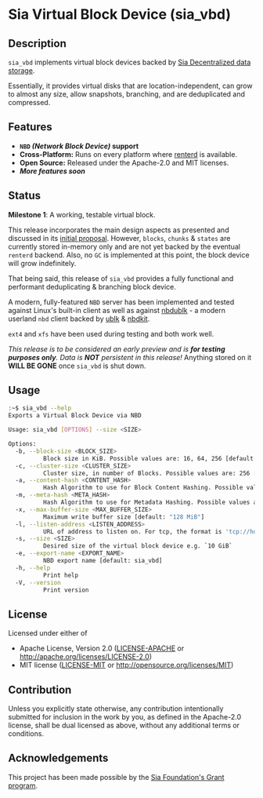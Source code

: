 # Sia Virtual Block Device (sia_vbd)

## Description

`sia_vbd` implements virtual block devices backed by [Sia Decentralized data storage](https://sia.tech). 

Essentially, it provides virtual disks that are location-independent, can grow to almost any size, allow snapshots, branching, and are deduplicated and compressed.

## Features

- **`NBD` *(Network Block Device)* support**
- **Cross-Platform:** Runs on every platform where [renterd](https://sia.tech/software/renterd) is available.
- **Open Source:** Released under the Apache-2.0 and MIT licenses.
- ***More features soon***

## Status

**Milestone 1**: A working, testable virtual block.

This release incorporates the main design aspects as presented and discussed in its [initial proposal](https://forum.sia.tech/t/small-grant-sia-virtual-block-device-sia-vbd/743).
However, `blocks`, `chunks` & `states` are currently stored in-memory only and are not yet backed by the eventual `renterd` backend. Also, no `GC` is implemented at this point,
the block device will grow indefinitely.

That being said, this release of `sia_vbd` provides a fully functional and performant deduplicating & branching block device.

A modern, fully-featured `NBD` server has been implemented and tested against Linux's built-in client as well as 
against [nbdublk](https://libguestfs.org/nbdublk.1.html) - a modern userland `nbd` client backed 
by [ublk](https://docs.kernel.org/block/ublk.html) & [nbdkit](https://www.libguestfs.org/nbdkit.1.html).

`ext4` and `xfs` have been used during testing and both work well.

*This release is to be considered an early preview and is **for testing purposes only**. Data is **NOT** persistent in this release!*
Anything stored on it **WILL BE GONE** once `sia_vbd` is shut down.

## Usage

```bash
:~$ sia_vbd --help
Exports a Virtual Block Device via NBD

Usage: sia_vbd [OPTIONS] --size <SIZE>

Options:
  -b, --block-size <BLOCK_SIZE>
          Block size in KiB. Possible values are: 16, 64, 256 [default: 64]
  -c, --cluster-size <CLUSTER_SIZE>
          Cluster size, in number of Blocks. Possible values are: 256 [default: 256]
  -a, --content-hash <CONTENT_HASH>
          Hash Algorithm to use for Block Content Hashing. Possible values are: blake3, xxh128, tent0_4 [default: blake3]
  -m, --meta-hash <META_HASH>
          Hash Algorithm to use for Metadata Hashing. Possible values are: blake3, xxh128, tent0_4 [default: blake3]
  -x, --max-buffer-size <MAX_BUFFER_SIZE>
          Maximum write buffer size [default: "128 MiB"]
  -l, --listen-address <LISTEN_ADDRESS>
          URL of address to listen on. For tcp, the format is 'tcp://host:port'. On unix platforms, unix domain sockets are also supported: 'unix:///path/to/socket' [default: tcp://localhost:5112]
  -s, --size <SIZE>
          Desired size of the virtual block device e.g. `10 GiB`
  -e, --export-name <EXPORT_NAME>
          NBD export name [default: sia_vbd]
  -h, --help
          Print help
  -V, --version
          Print version
```

## License

Licensed under either of

- Apache License, Version 2.0 ([LICENSE-APACHE](LICENSE-APACHE) or http://apache.org/licenses/LICENSE-2.0)
- MIT license ([LICENSE-MIT](LICENSE-MIT) or http://opensource.org/licenses/MIT)

## Contribution

Unless you explicitly state otherwise, any contribution intentionally submitted for inclusion in the work by you, as
defined in the Apache-2.0 license, shall be dual licensed as above, without any additional terms or conditions.

## Acknowledgements

This project has been made possible by the [Sia Foundation's Grant program](https://sia.tech/grants). 
